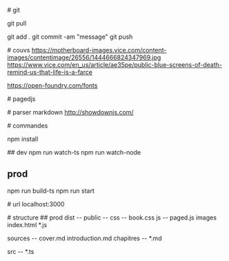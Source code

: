 
# git

git pull

git add .
git commit -am "message"
git push


# couvs
https://motherboard-images.vice.com/content-images/contentimage/26556/1444666824347969.jpg
https://www.vice.com/en_us/article/ae35pe/public-blue-screens-of-death-remind-us-that-life-is-a-farce

https://open-foundry.com/fonts

# pagedjs

# parser markdown
http://showdownjs.com/

# commandes

npm install

## dev
npm run watch-ts
npm run watch-node

## prod
npm run build-ts
npm run start

# url
localhost:3000

# structure
## prod
dist --
    public --
        css --
            book.css
        js --
            paged.js
        images
    index.html
    *.js

sources --
    cover.md
    introduction.md
    chapitres --
        *.md

src --
    *.ts